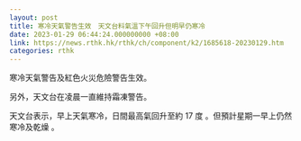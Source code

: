 ```yaml
---
layout: post
title: 寒冷天氣警告生效　天文台料氣溫下午回升但明早仍寒冷
date: 2023-01-29 06:44:24.000000000 +08:00
link: https://news.rthk.hk/rthk/ch/component/k2/1685618-20230129.htm
categories: rthk
---
```


寒冷天氣警告及紅色火災危險警告生效。

另外，天文台在凌晨一直維持霜凍警告。

天文台表示，早上天氣寒冷，日間最高氣回升至約 17 度 。但預計星期一早上仍然寒冷及乾燥 。
